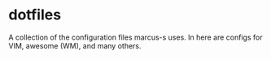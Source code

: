 # dotfiles
A collection of the configuration files marcus-s uses. In here are configs for VIM, awesome (WM), and many others.
